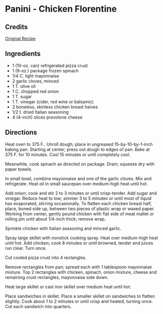 # Panini - Chicken Florentine 

## Credits

[Original Recipe](http://www.razzledazzlerecipes.com/newyears/chiflor.htm "http://www.razzledazzlerecipes.com/newyears/chiflor.htm")

## Ingredients

- 1 (10-oz. can) refrigerated pizza crust
- 1 (9-oz.) package frozen spinach
- 1/4 C. light mayonnaise
- 2 garlic cloves, minced
- 1 T. olive oil
- 1 C. chopped red onion
- 1 T. sugar
- 1 T. vinegar (cider, red wine or balsamic)
- 2 boneless, skinless chicken breast halves
- 1/2 t. dried Italian seasoning
- 4 (4-inch) slices provolone cheese

## Directions

Heat oven to 375 F.. Unroll dough; place in ungreased 15-by-10-by-1-inch baking pan. Starting at center, press out dough to edges of pan. Bake at 375 F. for 10 minutes. Cool 15 minutes or until completely cool.  
  
 Meanwhile, cook spinach as directed on package. Drain; squeeze dry with paper towels.  
  
 In small bowl, combine mayonnaise and one of the garlic cloves. Mix and refrigerate. Heat oil in small saucepan over medium-high heat until hot.  
  
 Add onion; cook and stir 2 to 3 minutes or until crisp-tender. Add sugar and vinegar. Reduce heat to low; simmer 3 to 5 minutes or until most of liquid has evaporated, stirring occasionally. To flatten each chicken breast half, place, boned side up, between two pieces of plastic wrap or waxed paper. Working from center, gently pound chicken with flat side of meat mallet or rolling pin until about 1/4-inch thick; remove wrap.  
  
 Sprinkle chicken with Italian seasoning and minced garlic.  
  
 Spray large skillet with nonstick cooking spray. Heat over medium-high heat until hot. Add chicken; cook 8 minutes or until browned, tender and juices run clear. Turn once.  
  
 Cut cooled pizza crust into 4 rectangles.  
  
 Remove rectangles from pan; spread each with 1 tablespoon mayonnaise mixture. Top 2 rectangles with chicken, spinach, onion mixture, cheese and remaining crust rectangles, mayonnaise side down.  
  
 Heat large skillet or cast iron skillet over medium heat until hot.  
  
 Place sandwiches in skillet. Place a smaller skillet on sandwiches to flatten slightly. Cook about 1 to 2 minutes or until crisp and heated, turning once. Cut each sandwich into quarters.

